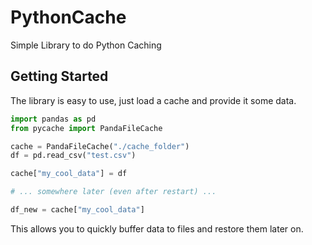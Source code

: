 # PythonCache

Simple Library to do Python Caching

## Getting Started

The library is easy to use, just load a cache and provide it some data.

```python
import pandas as pd
from pycache import PandaFileCache

cache = PandaFileCache("./cache_folder")
df = pd.read_csv("test.csv")

cache["my_cool_data"] = df

# ... somewhere later (even after restart) ...

df_new = cache["my_cool_data"]
```

This allows you to quickly buffer data to files and restore them later on.